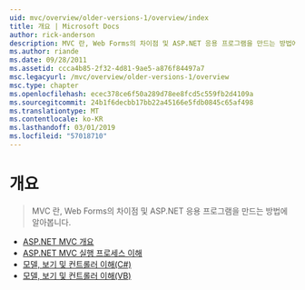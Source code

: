 ```yaml
---
uid: mvc/overview/older-versions-1/overview/index
title: 개요 | Microsoft Docs
author: rick-anderson
description: MVC 란, Web Forms의 차이점 및 ASP.NET 응용 프로그램을 만드는 방법에 알아봅니다.
ms.author: riande
ms.date: 09/28/2011
ms.assetid: ccca4b85-2f32-4d81-9ae5-a876f84497a7
msc.legacyurl: /mvc/overview/older-versions-1/overview
msc.type: chapter
ms.openlocfilehash: ecec378ce6f50a289d78ee8fcd5c559fb2d4109a
ms.sourcegitcommit: 24b1f6decbb17bb22a45166e5fdb0845c65af498
ms.translationtype: MT
ms.contentlocale: ko-KR
ms.lasthandoff: 03/01/2019
ms.locfileid: "57018710"
---
```

<a name="overview"></a>개요
====================
> MVC 란, Web Forms의 차이점 및 ASP.NET 응용 프로그램을 만드는 방법에 알아봅니다.


- [ASP.NET MVC 개요](asp-net-mvc-overview.md)
- [ASP.NET MVC 실행 프로세스 이해](understanding-the-asp-net-mvc-execution-process.md)
- [모델, 보기 및 컨트롤러 이해(C#)](understanding-models-views-and-controllers-cs.md)
- [모델, 보기 및 컨트롤러 이해(VB)](understanding-models-views-and-controllers-vb.md)
